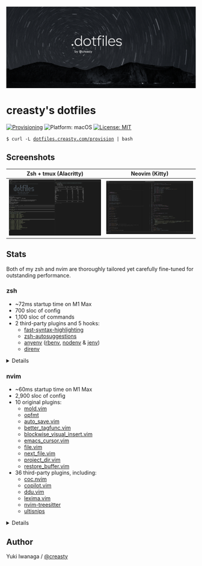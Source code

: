 ![creasty's dotfiles](./docs/images/cover.png)

creasty's dotfiles
==================

[ci]: https://github.com/creasty/dotfiles/actions/workflows/provisioning.yml
[ci-badge]: https://github.com/creasty/dotfiles/actions/workflows/provisioning.yml/badge.svg
[platform-badge]: https://img.shields.io/badge/Platform-macOS-lightgrey
[license]: ./LICENSE.txt
[license-badge]: https://img.shields.io/badge/License-MIT-yellow.svg

[![Provisioning][ci-badge]][ci] ![Platform: macOS][platform-badge] [![License: MIT][license-badge]][license]

<pre><code>$ curl -L <a href="https://dotfiles.creasty.com/provision">dotfiles.creasty.com/provision</a> | bash</code></pre>

Screenshots
-----------

| Zsh + tmux (Alacritty) | Neovim (Kitty) |
|---|---|
| ![](./docs/images/screenshots/tmux.png) | ![](./docs/images/screenshots/neovim.png) |

Stats
-----

Both of my zsh and nvim are thoroughly tailored yet carefully fine-tuned for outstanding performance.

### zsh

- ~72ms startup time on M1 Max
- 700 sloc of config
- 1,100 sloc of commands
- 2 third-party plugins and 5 hooks:
  - [fast-syntax-highlighting](https://github.com/zdharma-continuum/fast-syntax-highlighting)
  - [zsh-autosuggestions](https://github.com/zsh-users/zsh-autosuggestions)
  - [anyenv](https://github.com/anyenv/anyenv) ([rbenv](https://github.com/rbenv/rbenv), [nodenv](https://github.com/nodenv/nodenv) & [jenv](https://github.com/jenv/jenv))
  - [direnv](https://github.com/direnv/direnv)

<details>

```sh-session
$ hyperfine --warmup 3 --prepare 'sleep 0.1' 'zsh -i -c exit'
$ cloc --exclude-dir=plugins,bash --lang-no-ext=zsh shell
$ cloc bin
$ ls shell/zsh/plugins | wc -l
```

Profiling:

```sh-session
$ ZSH_PROF_ENABLED=1 zsh -i -c exit
```

</details>

### nvim

- ~60ms startup time on M1 Max
- 2,900 sloc of config
- 10 original plugins:
  - [mold.vim](https://github.com/creasty/mold.vim)
  - [opfmt](https://github.com/creasty/opfmt)
  - [auto_save.vim](./nvim/plugin/auto_save.vim)
  - [better_tagfunc.vim](./nvim/plugin/better_tagfunc.vim)
  - [blockwise_visual_insert.vim](./nvim/plugin/blockwise_visual_insert.vim)
  - [emacs_cursor.vim](./nvim/plugin/emacs_cursor.vim)
  - [file.vim](./nvim/plugin/file.vim)
  - [next_file.vim](./nvim/plugin/next_file.vim)
  - [project_dir.vim](./nvim/plugin/project_dir.vim)
  - [restore_buffer.vim](./nvim/plugin/restore_buffer.vim)
- 36 third-party plugins, including:
  - [coc.nvim](https://github.com/neoclide/coc.nvim)
  - [copilot.vim](https://github.com/github/copilot.vim)
  - [ddu.vim](https://github.com/Shougo/ddu.vim)
  - [lexima.vim](https://github.com/cohama/lexima.vim)
  - [nvim-treesitter](https://github.com/nvim-treesitter/nvim-treesitter)
  - [ultisnips](https://github.com/SirVer/ultisnips)

<details>

```sh-session
$ hyperfine --warmup 3 --prepare 'sleep 0.1' 'nvim --headless -c quit'
$ cloc --exclude-dir=dein,template nvim
$ rg '^repo\b.+\bcreasty/' nvim/dein/*.toml
$ rg --no-heading '^\[\[plugins' nvim/dein/*.toml | wc -l
```

Profiling:

```sh-session
$ nvim --headless --startuptime /dev/stdout -c quit
```

</details>

Author
------

Yuki Iwanaga / [@creasty](https://github.com/creasty)

